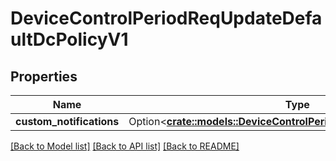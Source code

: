 # DeviceControlPeriodReqUpdateDefaultDcPolicyV1

## Properties

Name | Type | Description | Notes
------------ | ------------- | ------------- | -------------
**custom_notifications** | Option<[**crate::models::DeviceControlPeriodUsbCustomNotifications**](device_control.USBCustomNotifications.md)> |  | [optional]

[[Back to Model list]](../README.md#documentation-for-models) [[Back to API list]](../README.md#documentation-for-api-endpoints) [[Back to README]](../README.md)
